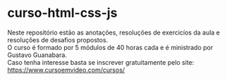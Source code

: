 # curso-html-css-js

Neste repositório estão as anotações, resoluções de exercicíos da aula e resoluções de desafios propostos.   
O curso é formado por 5 módulos de 40 horas cada e é ministrado por Gustavo Guanabara.  
Caso tenha interesse basta se inscrever gratuitamente pelo site: https://www.cursoemvideo.com/cursos/
